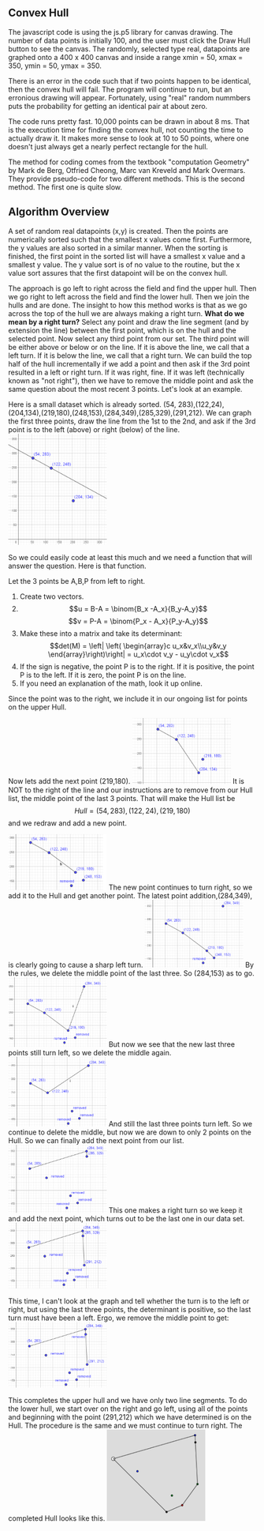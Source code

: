 <h2>Convex Hull</h2>

The javascript code is using the js.p5 library for canvas drawing. The number of data points is initially 100, and the user must click the Draw Hull button to see the canvas.  The randomly, selected type real, datapoints are graphed onto a 400 x 400 canvas and inside a range xmin = 50, xmax = 350, ymin = 50, ymax = 350.  

There is an error in the code such that if two points happen to be identical, then the convex hull will fail.  The program will continue to run, but an erronious drawing will appear.  Fortunately, using "real" random nummbers puts the probability for getting an identical pair at about zero. 

The code runs pretty fast.  10,000 points can be drawn in about 8 ms.  That is the execution time for finding the convex hull, not counting the time to actually draw it.  It makes more sense to look at 10 to 50 points, where one doesn't just always get a nearly perfect rectangle for the hull.

The method for coding comes from the textbook "computation Geometry" by Mark de Berg, Otfried Cheong, Marc van Kreveld and Mark Overmars. They provide pseudo-code for two different methods.  This is the second method.  The first one is quite slow.

<h2> Algorithm Overview</h2>

A set of random real datapoints (x,y) is created. Then the points are numerically sorted such that the smallest x values come first.  Furthermore, the y values are also sorted in a similar manner.  When the sorting is finished, the first point in the sorted list will have a smallest x value and a smallest y value. The y value sort is of no value to the routine, but the x value sort assures that the first datapoint will be on the convex hull.  

The approach is go left to right across the field and find the upper hull.  Then we go right to left across the field and find the lower hull.  Then we join the hulls and are done. The insight to how this method works is that as we go across the top of the hull we are always making a right turn.  **What do we mean by a right turn?**  Select any point and draw the line segment (and by extension the line) between the first point, which is on the hull and the selected point. Now select any third point from our set. The third point will be either above or below or on the line. If it is above the line, we call that a left turn.  If it is below the line, we call that a right turn.  We can build the top half of the hull incrementally if we add a point and then ask if the 3rd point resulted in a left or right turn.  If it was right, fine.  If it was left (technically known as "not right"), then we have to remove the middle point and ask the same question about the most recent 3 points.  Let's look at an example.

Here is a small dataset which is already sorted.
(54, 283),(122,24),(204,134),(219,180),(248,153),(284,349),(285,329),(291,212).
We can graph the first three points, draw the line from the 1st to the 2nd, and ask if the 3rd point is to the left (above) or right (below) of the line.
<img src="Images/image1.png" width=200px>

So we could easily code at least this much and we need a function that will answer the question. Here is that function.

Let the 3 points be A,B,P from left to right. 
1) Create two vectors. 
2) $$u = B-A = \binom{B_x -A_x}{B_y-A_y}$$
   $$v = P-A = \binom{P_x - A_x}{P_y-A_y}$$
3) Make these into a matrix and take its determinant:
   $$det(M) = \left| \left( \begin{array}c u_x&v_x\\u_y&v_y \end{array}\right)\right| = u_x\cdot v_y - u_y\cdot v_x$$
4) If the sign is negative, the point P is to the right.  If it is positive, the point P is to the left.  If it is zero, the point P is on the line.
5) If you need an explanation of the math, look it up online.

Since the point was to the right, we include it in our ongoing list for points on the upper Hull. 

Now lets add the next point (219,180).
<img src="Images/image2.png" width=200px>
It is NOT to the right of the line and our instructions are to remove from our Hull list, the middle point of the last 3 points. That will make the Hull list be 
$$Hull=(54, 283),(122,24),(219,180)$$ 
and we redraw and add a new point.

<img src="Images/image3.png" width=200px>
The new point continues to turn right, so we add it to the Hull and get another point.
The latest point addition,(284,349), is clearly going to cause a sharp left turn.
<img src="Images/image4.png" width=200px>
By the rules, we delete the middle point of the last three. So (284,153) as to go.
<img src="Images/image5.png" width=200px>
But now we see that the new last three points still turn left, so we delete the middle again.
<img src="Images/image6.png" width=200px>
And still the last three points turn left. So we continue to delete the middle, but now we are down to only 2 points on the Hull. So we can finally add the next point from our list. 
<img src="Images/image7.png" width=200px>
This one makes a right turn so we keep it and add the next point, which turns out to be the last one in our data set.
<img src="Images/image8.png" width=200px>

This time, I can't look at the graph and tell whether the turn is to the left or right, but using the last three points, the determinant is positive, so the last turn must have been a left.  Ergo, we remove the middle point to get:
<img src="Images/image9.png" width=200px>

This completes the upper hull and we have only two line segments. To do the lower hull, we start over on the right and go left, using all  of the points and beginning with the point (291,212) which we have determined is on the Hull.
The procedure is the same and we must continue to turn right.  The completed Hull looks like this.
<img src="Images/image10.png" width=200px>




